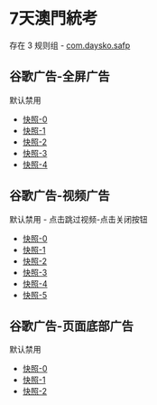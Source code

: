 # 7天澳門統考

存在 3 规则组 - [com.daysko.safp](/src/apps/com.daysko.safp.ts)

## 谷歌广告-全屏广告

默认禁用

- [快照-0](https://i.gkd.li/import/12642909)
- [快照-1](https://i.gkd.li/import/12643316)
- [快照-2](https://i.gkd.li/import/12643032)
- [快照-3](https://i.gkd.li/import/12643039)
- [快照-4](https://i.gkd.li/import/12643246)

## 谷歌广告-视频广告

默认禁用 - 点击跳过视频-点击关闭按钮

- [快照-0](https://i.gkd.li/import/12668269)
- [快照-1](https://i.gkd.li/import/12642913)
- [快照-2](https://i.gkd.li/import/12642932)
- [快照-3](https://i.gkd.li/import/12642952)
- [快照-4](https://i.gkd.li/import/12668298)
- [快照-5](https://i.gkd.li/import/12642983)

## 谷歌广告-页面底部广告

默认禁用

- [快照-0](https://i.gkd.li/import/12642993)
- [快照-1](https://i.gkd.li/import/12643229)
- [快照-2](https://i.gkd.li/import/12643001)
